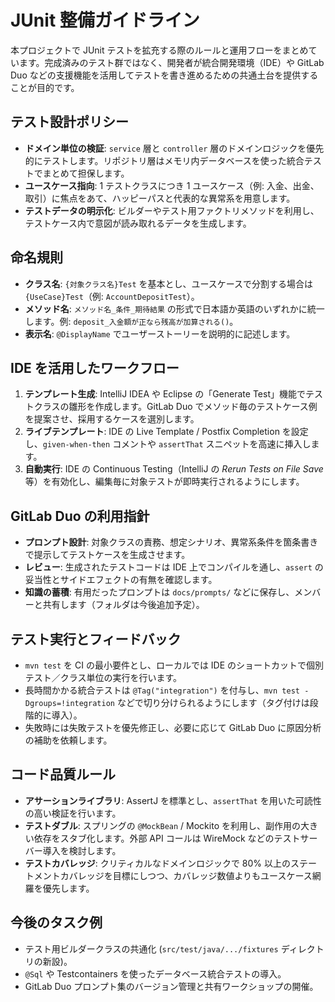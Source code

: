 # JUnit 整備ガイドライン

本プロジェクトで JUnit テストを拡充する際のルールと運用フローをまとめています。完成済みのテスト群ではなく、開発者が統合開発環境（IDE）や GitLab Duo などの支援機能を活用してテストを書き進めるための共通土台を提供することが目的です。

## テスト設計ポリシー
- **ドメイン単位の検証**: `service` 層と `controller` 層のドメインロジックを優先的にテストします。リポジトリ層はメモリ内データベースを使った統合テストでまとめて担保します。
- **ユースケース指向**: 1 テストクラスにつき 1 ユースケース（例: 入金、出金、取引）に焦点をあて、ハッピーパスと代表的な異常系を用意します。
- **テストデータの明示化**: ビルダーやテスト用ファクトリメソッドを利用し、テストケース内で意図が読み取れるデータを生成します。

## 命名規則
- **クラス名**: `{対象クラス名}Test` を基本とし、ユースケースで分割する場合は `{UseCase}Test`（例: `AccountDepositTest`）。
- **メソッド名**: `メソッド名_条件_期待結果` の形式で日本語か英語のいずれかに統一します。例: `deposit_入金額が正なら残高が加算される()`。
- **表示名**: `@DisplayName` でユーザーストーリーを説明的に記述します。

## IDE を活用したワークフロー
1. **テンプレート生成**: IntelliJ IDEA や Eclipse の「Generate Test」機能でテストクラスの雛形を作成します。GitLab Duo でメソッド毎のテストケース例を提案させ、採用するケースを選別します。
2. **ライブテンプレート**: IDE の Live Template / Postfix Completion を設定し、`given-when-then` コメントや `assertThat` スニペットを高速に挿入します。
3. **自動実行**: IDE の Continuous Testing（IntelliJ の *Rerun Tests on File Save* 等）を有効化し、編集毎に対象テストが即時実行されるようにします。

## GitLab Duo の利用指針
- **プロンプト設計**: 対象クラスの責務、想定シナリオ、異常系条件を箇条書きで提示してテストケースを生成させます。
- **レビュー**: 生成されたテストコードは IDE 上でコンパイルを通し、`assert` の妥当性とサイドエフェクトの有無を確認します。
- **知識の蓄積**: 有用だったプロンプトは `docs/prompts/` などに保存し、メンバーと共有します（フォルダは今後追加予定）。

## テスト実行とフィードバック
- `mvn test` を CI の最小要件とし、ローカルでは IDE のショートカットで個別テスト／クラス単位の実行を行います。
- 長時間かかる統合テストは `@Tag("integration")` を付与し、`mvn test -Dgroups=!integration` などで切り分けられるようにします（タグ付けは段階的に導入）。
- 失敗時には失敗テストを優先修正し、必要に応じて GitLab Duo に原因分析の補助を依頼します。

## コード品質ルール
- **アサーションライブラリ**: AssertJ を標準とし、`assertThat` を用いた可読性の高い検証を行います。
- **テストダブル**: スプリングの `@MockBean` / Mockito を利用し、副作用の大きい依存をスタブ化します。外部 API コールは WireMock などのテストサーバー導入を検討します。
- **テストカバレッジ**: クリティカルなドメインロジックで 80% 以上のステートメントカバレッジを目標にしつつ、カバレッジ数値よりもユースケース網羅を優先します。

## 今後のタスク例
- テスト用ビルダークラスの共通化 (`src/test/java/.../fixtures` ディレクトリの新設)。
- `@Sql` や Testcontainers を使ったデータベース統合テストの導入。
- GitLab Duo プロンプト集のバージョン管理と共有ワークショップの開催。

